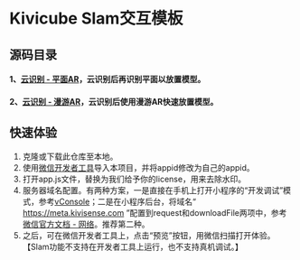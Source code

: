 # Kivicube Slam交互模板

## 源码目录


#### 1、[云识别 - 平面AR](../../tree/main/pages/cloudar-plane/api/)，云识别后再识别平面以放置模型。

#### 2、[云识别 - 漫游AR](../../tree/main/pages/cloudar-vio/)，云识别后使用漫游AR快速放置模型。


## 快速体验

1. 克隆或下载此仓库至本地。
2. 使用[微信开发者工具](https://developers.weixin.qq.com/miniprogram/dev/devtools/stable.html)导入本项目，并将appid修改为自己的appid。
3. 打开app.js文件，替换为我们给予你的license，用来去除水印。
4. 服务器域名配置。有两种方案，一是直接在手机上打开小程序的“开发调试”模式，参考[vConsole](https://developers.weixin.qq.com/miniprogram/dev/framework/usability/vConsole.html)；二是在小程序后台，将域名“ https://meta.kivisense.com ”配置到request和downloadFile两项中，参考[微信官方文档 - 网络](https://developers.weixin.qq.com/miniprogram/dev/framework/ability/network.html)。推荐第二种。
5. 之后，可在微信开发者工具上，点击“预览”按钮，用微信扫描打开体验。【Slam功能不支持在开发者工具上运行，也不支持真机调试。】